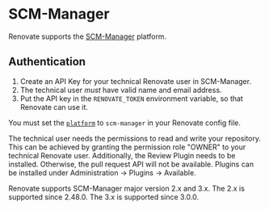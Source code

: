 # SCM-Manager

Renovate supports the [SCM-Manager](https://scm-manager.org) platform.

## Authentication

1. Create an API Key for your technical Renovate user in SCM-Manager.
2. The technical user _must_ have valid name and email address.
3. Put the API key in the `RENOVATE_TOKEN` environment variable, so that Renovate can use it.

You must set the [`platform`](https://docs.renovatebot.com/self-hosted-configuration/#platform) to `scm-manager` in your Renovate config file.

The technical user needs the permissions to read and write your repository.
This can be achieved by granting the permission role "OWNER" to your technical Renovate user.
Additionally, the Review Plugin needs to be installed.
Otherwise, the pull request API will not be available.
Plugins can be installed under Administration -> Plugins -> Available.

Renovate supports SCM-Manager major version 2.x and 3.x.
The 2.x is supported since 2.48.0.
The 3.x is supported since 3.0.0.
